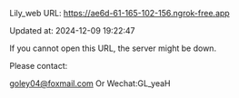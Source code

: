 Lily_web URL: https://ae6d-61-165-102-156.ngrok-free.app

Updated at: 2024-12-09 19:22:47

If you cannot open this URL, the server might be down.

Please contact: 

goley04@foxmail.com Or Wechat:GL_yeaH